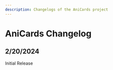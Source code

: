 ```yaml
---
description: Changelogs of the AniCards project
---
```


# AniCards Changelog

## 2/20/2024

Initial Release
